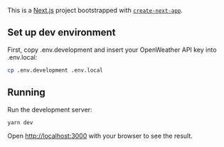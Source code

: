 This is a [Next.js](https://nextjs.org/) project bootstrapped with [`create-next-app`](https://github.com/vercel/next.js/tree/canary/packages/create-next-app).

## Set up dev environment

First, copy .env.development and insert your OpenWeather API key into .env.local:
```bash
cp .env.development .env.local
```

## Running

Run the development server:

```bash
yarn dev
```

Open [http://localhost:3000](http://localhost:3000) with your browser to see the result.
